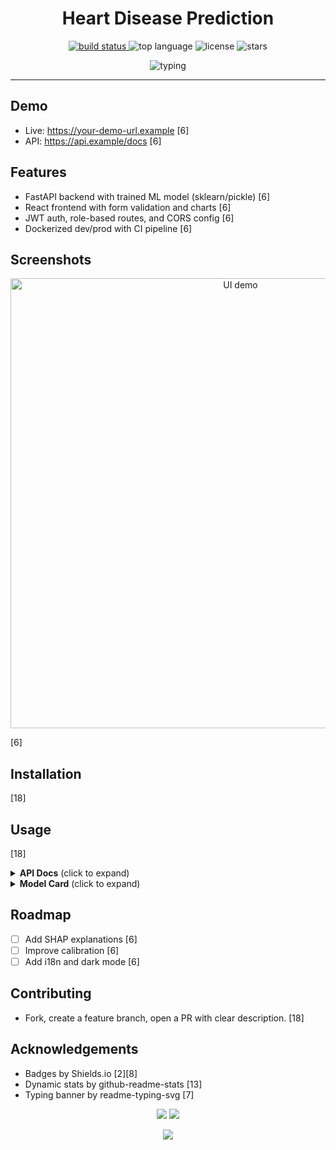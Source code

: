 <!-- Title & Badges -->
<h1 align="center">Heart Disease Prediction</h1>

<p align="center">
  <a href="https://github.com/USERNAME/REPO/actions">
    <img src="https://img.shields.io/github/actions/workflow/status/USERNAME/REPO/ci.yml?label=CI&logo=github" alt="build status">
  </a>
  <img src="https://img.shields.io/github/languages/top/USERNAME/REPO?color=blue" alt="top language">
  <img src="https://img.shields.io/github/license/USERNAME/REPO?color=brightgreen" alt="license">
  <img src="https://img.shields.io/github/stars/USERNAME/REPO?style=social" alt="stars">
</p>

<p align="center">
  <img src="https://readme-typing-svg.demolab.com?font=Inter&size=22&pause=1200&color=36BCF7&center=true&vCenter=true&width=600&lines=ML+powered+heart+disease+risk+prediction;FastAPI+%2B+React+%2B+Sklearn;Deployed+with+Docker+%2F+CI" alt="typing">
</p>

---

## Demo
- Live: https://your-demo-url.example [6]
- API: https://api.example/docs [6]

## Features
- FastAPI backend with trained ML model (sklearn/pickle) [6]
- React frontend with form validation and charts [6]
- JWT auth, role-based routes, and CORS config [6]
- Dockerized dev/prod with CI pipeline [6]

## Screenshots
<p align="center">
  <img src="https://raw.githubusercontent.com/USERNAME/REPO/main/assets/ui.gif" width="720" alt="UI demo">
</p> [6]

## Installation

[18]

## Usage
[18]

<details>
  <summary><b>API Docs</b> (click to expand)</summary>

### Predict
- POST /predict [18]
- Body: JSON with medical features [18]

[18]
</details>

<details>
  <summary><b>Model Card</b> (click to expand)</summary>

- Dataset: UCI Cleveland Heart Disease [6]
- Model: RandomForestClassifier, AUC 0.89 (CV) [6]
- Limitations: small dataset; not a medical device [6]
</details>

## Roadmap
- [ ] Add SHAP explanations [6]
- [ ] Improve calibration [6]
- [ ] Add i18n and dark mode [6]

## Contributing
- Fork, create a feature branch, open a PR with clear description. [18]

## Acknowledgements
- Badges by Shields.io [2][8]
- Dynamic stats by github-readme-stats [13]
- Typing banner by readme-typing-svg [7]


<p align="center">
  <img src="https://github-readme-stats.vercel.app/api?username=USERNAME&show_icons=true&theme=default" />
  <img src="https://github-readme-stats.vercel.app/api/top-langs/?username=USERNAME&layout=compact" />
</p>

<p align="center">
  <img src="https://github-profile-trophy.vercel.app/?username=USERNAME&theme=flat&no-frame=true&margin-w=10" />
</p>





